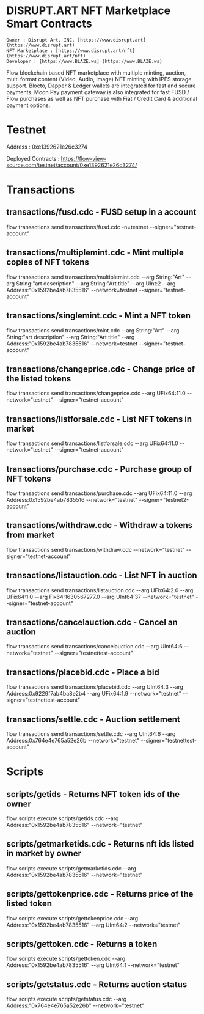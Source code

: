 # DISRUPT.ART NFT Marketplace Smart Contracts
    
    Owner : Disrupt Art, INC. [https://www.disrupt.art] (https://www.disrupt.art)
    NFT Marketplace : [https://www.disrupt.art/nft] (https://www.disrupt.art/nft)
    Developer : [https://www.BLAZE.ws] (https://www.BLAZE.ws)

Flow blockchain based NFT marketplace with multiple minting, auction, multi format content (Video, Audio, Image) NFT minting with IPFS storage support. Blocto, Dapper & Ledger wallets are integrated for fast and secure payments. Moon Pay payment gateway is also integrated for fast FUSD / Flow purchases as well as NFT purchase with Fiat / Credit Card & additional payment options.

# Testnet
   Address : 0xe1392621e26c3274

   Deployed Contracts : https://flow-view-source.com/testnet/account/0xe1392621e26c3274/

# Transactions

## transactions/fusd.cdc - FUSD setup in a account
flow transactions send transactions/fusd.cdc -n=testnet --signer="testnet-account"

## transactions/multiplemint.cdc - Mint multiple copies of NFT tokens
flow transactions send transactions/multiplemint.cdc --arg String:"Art" --arg String:"art description" --arg String:"Art title" --arg UInt:2 --arg Address:"0x1592be4ab7835516" --network=testnet --signer="testnet-account"

## transactions/singlemint.cdc - Mint a NFT token
flow transactions send transactions/mint.cdc --arg String:"Art" --arg String:"art description" --arg String:"Art title" --arg Address:"0x1592be4ab7835516" --network=testnet --signer="testnet-account"

## transactions/changeprice.cdc - Change price of the listed tokens
flow transactions send transactions/changeprice.cdc --arg UFix64:11.0 --network="testnet" --signer="testnet-account"

## transactions/listforsale.cdc - List NFT tokens in market
flow transactions send transactions/listforsale.cdc  --arg UFix64:11.0 --network="testnet" --signer="testnet-account"

## transactions/purchase.cdc - Purchase group of NFT tokens
flow transactions send transactions/purchase.cdc --arg UFix64:11.0 --arg Address:0x1592be4ab7835516 --network="testnet" --signer="testnet2-account"

## transactions/withdraw.cdc - Withdraw a tokens from market
flow transactions send transactions/withdraw.cdc --network="testnet"  --signer="testnet-account"

## transactions/listauction.cdc - List NFT in auction
flow transactions send transactions/listauction.cdc --arg UFix64:2.0 --arg UFix64:1.0 --arg Fix64:1630567277.0 --arg UInt64:37 --network="testnet" --signer="testnet-account"

## transactions/cancelauction.cdc - Cancel an auction
flow transactions send transactions/cancelauction.cdc --arg UInt64:6 --network="testnet" --signer="testnettest-account"

## transactions/placebid.cdc - Place a bid 
flow transactions send transactions/placebid.cdc --arg UInt64:3 --arg Address:0x9229f7ab4ba8e2b4 --arg UFix64:1.9 --network="testnet" --signer="testnettest-account"

## transactions/settle.cdc - Auction settlement
flow transactions send transactions/settle.cdc --arg UInt64:6 --arg Address:0x764e4e765a52e26b --network="testnet" --signer="testnettest-account"

# Scripts

## scripts/getids - Returns NFT token ids of the owner
flow scripts execute scripts/getids.cdc --arg Address:"0x1592be4ab7835516" --network="testnet"

## scripts/getmarketids.cdc - Returns nft ids listed in market by owner
flow scripts execute scripts/getmarketids.cdc --arg Address:"0x1592be4ab7835516" --network="testnet"

## scripts/gettokenprice.cdc - Returns price of the listed token 
flow scripts execute scripts/gettokenprice.cdc --arg Address:"0x1592be4ab7835516" --arg UInt64:2 --network="testnet"

## scripts/gettoken.cdc - Returns a token
flow scripts execute scripts/gettoken.cdc --arg Address:"0x1592be4ab7835516" --arg UInt64:1 --network="testnet"

## scripts/getstatus.cdc - Returns auction status
flow scripts execute scripts/getstatus.cdc --arg Address:"0x764e4e765a52e26b" --network="testnet"



